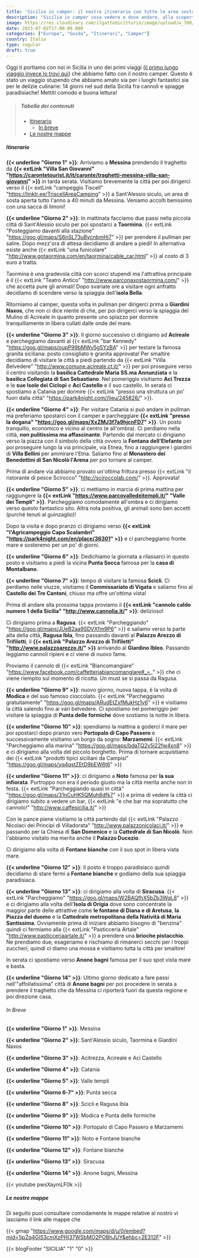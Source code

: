 ```yaml
---
title: 'Sicilia in camper: il nostro itinerario con tutte le aree sosta'
description: "Sicilia in camper cosa vedere e dove andare, alla scoperta di spiagge, siti archeologici, promontori, città e località turistiche on the road!"
image: https://res.cloudinary.com/ilgattodicitturin/image/upload/w_700/f_auto,q_auto:eco/v1688671509/Articoli/Danimarca/danimarca-faro_glgvqv.jpg
date: 2023-07-02T17:00:00.000
categories: ["Europa", "Guida", "Itinerari", "Camper"]
country: Italia
type: regular
draft: true 
---
```


Oggi ti portiamo con noi in Sicilia in uno dei primi viaggi ([il primo lungo viaggio invece lo trovi qui](/blog/)) che abbiamo fatto con il nostro camper. Questo è stato un viaggio stupendo che abbiamo amato sia per i luoghi fantastici sia per le delizie culinarie: 14 giorni nel sud della Sicilia fra cannoli e spiagge paradisiache! Mettiti comodo e buona lettura!

> ##### Tabella dei contenuti
> - [Itinerario](#itinerario)
>   - [In breve](#in-breve)
> - [Le nostre mappe](#le-nostre-mappe)

##### Itinerario

**{{< underline "Giorno 1" >}}**: Arriviamo a **Messina** prendendo il traghetto da **{{< extLink "Villa San Giovanni" "https://carontetourist.it/it/caronte/traghetti-messina-villa-san-giovanni" >}}** in tarda serata. Visitiamo brevemente la città per poi dirigerci verso il {{< extLink "campeggio Tiscell" "https://linktr.ee/TriscellAreaCamping" >}} a Sant'Alessio siculo, un area di sosta aperta tutto l'anno a 40 minuti da Messina. Veniamo accolti benissimo con una sacca di limoni!

**{{< underline "Giorno 2" >}}**: In mattinata facciamo due passi nella piccola città di Sant'Alessio siculo per poi spostarci a **Taormina**. {{< extLink "Posteggiamo davanti alla stazione" "https://goo.gl/maps/S6nSL73uBycnbmHi7" >}} per prendere il pullman per salire. Dopo mezz'ora di attesa decidiamo di andare a piedi! In alternativa esiste anche {{< extLink "una funicolare" "http://www.gotaormina.com/en/taormina/cable_car.html" >}} al costo di 3 euro a tratta.

Taormina è una gradevola città con scorci stupendi ma l'attrattiva principale è il {{< extLink "Teatro Antico" "http://www.parconaxostaormina.com/" >}} che accetta pure gli animali! Dopo svariate ore a visitare ogni anfratto decidiamo di scendere verso la spiaggia dell'**isola Bella**.

Ritorniamo al camper, questa volta in pullman per dirigerci prima a **Giardini Naxos**, che non ci dice niente di che, per poi dirigerci verso la spiaggia del Mulino di Acireale in quanto presente uno spiazzo per dormire tranquillamente in libera cullati dalle onde del mare.

**{{< underline "Giorno 3" >}}**: Il giorno successivo ci dirigiamo ad **Acireale** e parcheggiamo davanti al {{< extLink "bar Kennedy" "https://goo.gl/maps/oupP99bMWv5g5YzBA" >}} per testare la famosa granita siciliana: posto consigliato e granita approvata! Per smaltire decidiamo di visitare la città a piedi partendo da {{< extLink "Villa Belvedere" "http://www.comune.acireale.ct.it/" >}} per poi proseguire verso il centro visitando la **basilica Cattedrale Maria SS.ma Annunziata** e la **basilica Collegiata di San Sebastiano**. Nel pomeriggio visitiamo **Aci Trezza** e le **sue Isole dei Ciclopi** e **Aci Castello** e il suo castello. In serata ci spostiamo a Catania per dormire {{< extLink "presso una struttura un po' fuori dalla città" "https://park4night.com//lieu/245826/" >}}. 

**{{< underline "Giorno 4" >}}**: Per visitare Catania si può andare in pullman ma preferiamo spostarci con il camper e parcheggiare **{{< extLink "presso la dogana" "https://goo.gl/maps/XxZMJ3f7a9hjcnFD7" >}}**. Un posto tranquillo, economico e vicino al centro (e all'ombra). Ci perdiamo nella città, **non pulitissima ma affascinante**. Partendo dal mercato ci dirigiamo verso la piazza con il simbolo della città ovvero la **Fontana dell'Elefante** per poi proseguire lungo la via principale, via Etnea, fino a raggiungere i giardini di **Villa Bellini** per ammirare l'Etna. Saliamo fino al **Monastero dei Benedettini di San Nicolò l'Arena** per poi tornare al camper. 

Prima di andare via abbiamo provato un'ottima frittura presso {{< extLink "il ristorante di pesce Scirocco" "http://sciroccolab.com/" >}}. Approvata!

**{{< underline "Giorno 5" >}}**: ci mettiamo in marcia di prima mattina per raggiungere la **{{< extLink "https://www.parcovalledeitempli.it/" "Valle dei Templi" >}}**. Parcheggiamo comodamente all'ombra e ci dirigiamo verso questo fantastico sito. Altra nota positiva, gli animali sono ben accetti (purché tenuti al guinzaglio)!

Dopo la visita e dopo pranzo ci dirigiamo verso **{{< extLink "l'Agricampeggio Capo Scalambri" "https://park4night.com/en/place/36301" >}}** e ci parcheggiamo fronte mare e sosteremo per un po' di giorni.

**{{< underline "Giorno 6" >}}**: Dedichiamo la giornata a rilassarci in questo posto e visitiamo a piedi la vicina **Punta Secca** famosa per la **casa di Montalbano**.

**{{< underline "Giorno 7" >}}**: tempo di visitare la famosa **Scicli**. Ci perdiamo nelle viuzze, visitiamo il **Commissariato di Vigata** e saliamo fino al **Castello dei Tre Cantoni**, chiuso ma offre un'ottima vista!

Prima di andare alla prossima tappa proviamo il **{{< extLink "cannolo caldo numero 1 della Sicilia" "http://www.cannolia.it/" >}}**: delizioso!

Ci dirigiamo prima a **Ragusa**. {{< extLink "Parcheggiando" "https://goo.gl/maps/JUeB2aa9SDVXfm9P6" >}} e saliamo verso la parte alta della città, **Ragusa Ibla**, fino passando davanti al **Palazzo Arezzo di Trifiletti**, il **{{< extLink "Palazzo Arezzo di Trifiletti" "http://www.palazzoarezzo.it/" >}}** arrivando al **Giardino Ibleo**. Passando leggiamo cannoli ripieni e ci viene di nuovo fame.

Proviamo il cannolo di {{< extLink "Biancomangiare" "https://www.facebook.com/caffetteriabiancomangiare#_=_" >}} che ci viene riempito sul momento di ricotta. Un must se si passa da Ragusa.

**{{< underline "Giorno 9" >}}**:  nuovo giorno, nuova tappa, è la volta di **Modica** e del suo famoso cioccolato. {{< extLink "Parcheggiamo gratuitamente" "https://goo.gl/maps/ARudEtZxfMukHz1y6" >}} e visitiamo la città salendo fino ai vari belvedere. 
Ci spostiamo nel pomeriggio per visitare la spiaggia di **Punta delle formiche**  dove sostiamo la notte in libera.

**{{< underline "Giorno 10" >}}**: spendiamo la mattina a goderci il mare per poi spostarci dopo pranzo vero **Portopalo di Capo Passero** e successivamente visitiamo un borgo da sogno: **Marzamemi**. {{< extLink "Parcheggiamo alla marina" "https://goo.gl/maps/bdaTQ2v5j22fw4xn8" >}} e ci dirigiamo alla volta del piccolo borghetto. Prima di tornare acquistiamo dei {{< extLink "prodotti tipici siciliani da Campisi" "https://goo.gl/maps/yq4qstZEtD9bEW6t6" >}}

**{{< underline "Giorno 11" >}}**: ci dirigiamo a **Noto** famosa per **la sua infiorata**. Purtroppo non era il periodo giusto ma la città merita anche non in festa. {{< extLink "Parcheggiando quasi in città" "https://goo.gl/maps/31nCuHK5QMuh8dfk7" >}} e prima di vedere la città ci dirigiamo subito a vedere un bar, {{< extLink "e che bar ma sopratutto che cannolo!" "http://www.caffesicilia.it/" >}}

Con le pance piene visitiamo la città partendo dal {{< extLink "Palazzo Nicolaci dei Principi di Villadorata" "http://www.palazzonicolaci.it/" >}} e passando per la Chiesa di **San Domenico** e la **Cattedrale di San Nicolò**. Non l'abbiamo visitato ma merita anche il **Palazzo Ducezio**.

Ci dirigiamo alla volta di **Fontane bianche** con il suo spot in libera vista mare.

**{{< underline "Giorno 12" >}}**: Il posto è troppo paradisiaco quindi decidiamo di stare fermi a **Fontane bianche** e godiamo della sua spiaggia paradisiaca.

**{{< underline "Giorno 13" >}}**: ci dirigiamo alla volta di **Siracusa**. {{< extLink "Parcheggiamo" "https://goo.gl/maps/W2BAQfhX5bZb3WqL8" >}} e ci dirigiamo alla volta dell'**Isola di Origia** dove sono concentrate la maggior parte delle attrattive come **le fontane di Diana e di Aretusa**, **la Piazza del duomo** e la **Cattedrale metropolitana della Natività di Maria Santissima**. Ovviamente prima di iniziare abbiamo bisogno di "benzina" quindi ci fermiamo alla {{< extLink "Pasticceria Artale" "http://www.pasticceriaartale.it/" >}} a prendere una **brioche pistacchio**. 
Ne prendiamo due, esageriamo e rischiamo di rimanerci secchi per i troppi zuccheri, quindi ci diamo una mossa e visitiamo tutta la città per smaltire!

In serata ci spostiamo verso **Anone bagni** famosa per il suo spot vista mare e basta.

**{{< underline "Giorno 14" >}}**: Ultimo giorno dedicato a fare passi nell'"affollatissima" città di **Anone bagni** per poi procedere in serata a prendere il traghetto che da Messina ci riporterà fuori da questa regione e poi direzione casa. 

###### In Breve

**{{< underline "Giorno 1" >}}**: Messina

**{{< underline "Giorno 2" >}}**: Sant'Alessio siculo, Taormina e Giardini Naxos

**{{< underline "Giorno 3" >}}**: Acitrezza, Acireale e Aci Castello

**{{< underline "Giorno 4" >}}**: Catania

**{{< underline "Giorno 5" >}}**: Valle templi
 
**{{< underline "Giorno 6-7" >}}**: Punta secca

**{{< underline "Giorno 8" >}}**: Scicli e Ragusa Ibla

**{{< underline "Giorno 9" >}}**: Modica e Punta delle formiche

**{{< underline "Giorno 10" >}}**: Portopalo di Capo Passero e Marzamemi

**{{< underline "Giorno 11" >}}**: Noto e Fontane bianche

**{{< underline "Giorno 12" >}}**: Fontane bianche

**{{< underline "Giorno 13" >}}**: Siracusa

**{{< underline "Giorno 14" >}}**: Anone bagni, Messina

{{< youtube pwsXaymLF0k >}}

##### Le nostre mappe
Di seguito puoi consultare comodamente le mappe relative al nostro vi lasciamo il link alle mappe che 

{{< gmap "https://www.google.com/maps/d/u/0/embed?mid=1ipZq4GlS3cmXzPHI37WSbMO2POBhJUY&ehbc=2E312F" >}}

{{< blogFooter "SICILIA" "1" "0" >}}

